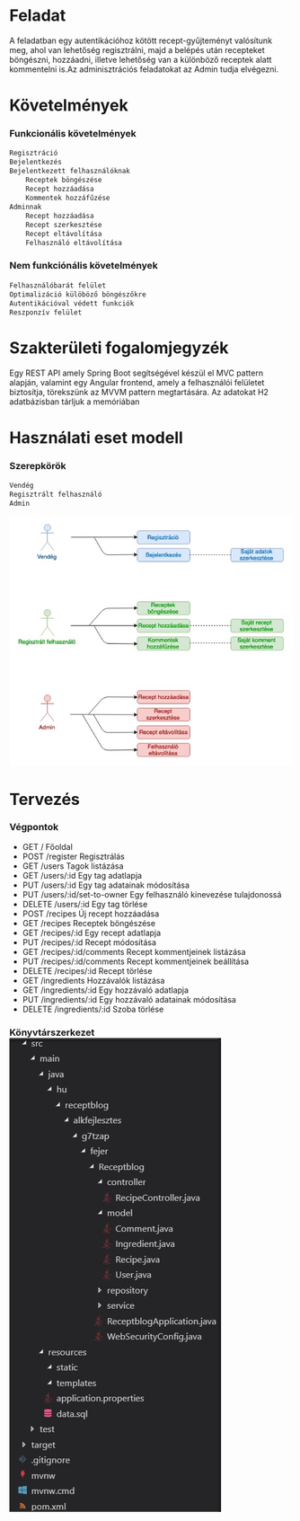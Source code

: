 <h1>Feladat</h1>

A feladatban egy autentikációhoz kötött recept-gyűjteményt valósítunk meg, ahol van lehetőség regisztrálni, majd a belépés után recepteket böngészni, hozzáadni, illetve lehetőség van a különböző receptek alatt kommentelni is.Az adminisztrációs feladatokat az Admin tudja elvégezni.

<h1>Követelmények</h1>

<h3>Funkcionális követelmények</h3>

    Regisztráció
    Bejelentkezés
    Bejelentkezett felhasználóknak
        Receptek böngészése
        Recept hozzáadása
        Kommentek hozzáfűzése
    Adminnak
        Recept hozzáadása
        Recept szerkesztése
        Recept eltávolítása
        Felhasználó eltávolítása

<h3>Nem funkciónális követelmények</h3>

    Felhasználóbarát felület
    Optimalizáció külöböző böngészőkre
    Autentikációval védett funkciók
    Reszponzív felület


<h1>Szakterületi fogalomjegyzék</h1>

Egy REST API amely Spring Boot segítségével készül el MVC pattern alapján, valamint egy Angular frontend, amely a felhasználói felületet biztosítja, törekszünk az MVVM pattern megtartására. Az adatokat H2 adatbázisban tárljuk a memóriában

<h1>Használati eset modell</h1>

<h3>Szerepkörök</h3>

    Vendég
    Regisztrált felhasználó
    Admin

![usecaseDiagram](/img/AlkFejlUseCaseDiagram.jpg)

<h1>Tervezés</h1>

<h3>Végpontok</h3>


<ul>
     <li> GET / Főoldal </li>
     <li> POST /register Regisztrálás </li>
     <li> GET /users Tagok listázása </li>
     <li> GET /users/:id Egy tag adatlapja </li>
     <li> PUT /users/:id Egy tag adatainak módosítása </li>
     <li> PUT /users/:id/set-to-owner Egy felhasználó kinevezése tulajdonossá </li>
     <li> DELETE /users/:id Egy tag törlése </li>
     <li> POST /recipes Új recept hozzáadása </li>
     <li> GET /recipes Receptek böngészése </li>
     <li> GET /recipes/:id Egy recept adatlapja </li>
     <li> PUT /recipes/:id Recept módosítása </li>
     <li> GET /recipes/:id/comments Recept kommentjeinek listázása </li>
     <li> PUT /recipes/:id/comments Recept kommentjeinek beállítása </li>
     <li> DELETE /recipes/:id Recept törlése </li>
     <li> GET /ingredients Hozzávalók listázása </li>
     <li> GET /ingredients/:id Egy hozzávaló adatlapja </li>
     <li> PUT /ingredients/:id Egy hozzávaló adatainak módosítása </li>
     <li> DELETE /ingredients/:id Szoba törlése </li>
</ul>

<h3>Könyvtárszerkezet</h3<

![konyvtarszerkezet](/img/konyvtar.jpg)
